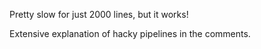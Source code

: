 Pretty slow for just 2000 lines, but it works!

Extensive explanation of hacky pipelines in the comments.

